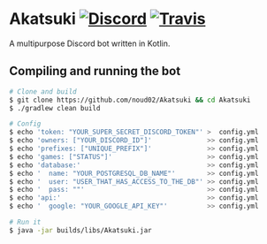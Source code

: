 # Akatsuki [![Discord](https://img.shields.io/discord/246729077128429568.svg?style=flat-square)](https://discord.gg/qngdWCZ) [![Travis](https://img.shields.io/travis/noud02/Akatsuki.svg?style=flat-square)](https://travis-ci.org/noud02/Akatsuki)

A multipurpose Discord bot written in Kotlin.

## Compiling and running the bot

```bash
# Clone and build
$ git clone https://github.com/noud02/Akatsuki && cd Akatsuki
$ ./gradlew clean build

# Config
$ echo 'token: "YOUR_SUPER_SECRET_DISCORD_TOKEN"' >  config.yml
$ echo 'owners: ["YOUR_DISCORD_ID"]'              >> config.yml
$ echo 'prefixes: ["UNIQUE_PREFIX"]'              >> config.yml
$ echo 'games: ["STATUS"]'                        >> config.yml
$ echo 'database:'                                >> config.yml
$ echo '  name: "YOUR_POSTGRESQL_DB_NAME"'        >> config.yml
$ echo '  user: "USER_THAT_HAS_ACCESS_TO_THE_DB"' >> config.yml
$ echo '  pass: ""'                               >> config.yml
$ echo 'api:'                                     >> config.yml
$ echo '  google: "YOUR_GOOGLE_API_KEY"'          >> config.yml

# Run it
$ java -jar builds/libs/Akatsuki.jar
```